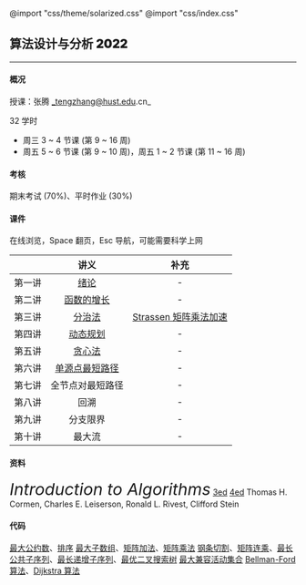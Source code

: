 @import "css/theme/solarized.css"
@import "css/index.css"

## 算法设计与分析 <span style="font-weight:900">2022</span>

---

#### 概况

授课：张腾 _tengzhang@hust.edu.cn_

32 学时

- 周三 3 ~ 4 节课 (第 9 ~ 16 周)
- 周五 5 ~ 6 节课 (第 9 ~ 10 周)，周五 1 ~ 2 节课 (第 11 ~ 16 周)

<div class="top-2"></div>

#### 考核

期末考试 (70%)、平时作业 (30%)

#### 课件

在线浏览，Space 翻页，Esc 导航，可能需要科学上网

<div class="threelines outline head-highlight">

|        |               讲义               |                         补充                         |
| :----: | :------------------------------: | :--------------------------------------------------: |
| 第一讲 |      [绪论](slides/01.html)      |                          -                           |
| 第二讲 |   [函数的增长](slides/02.html)   |                          -                           |
| 第三讲 |     [分治法](slides/03.html)     | [Strassen 矩阵乘法加速](notes/Strassen/Strassen.pdf) |
| 第四讲 |    [动态规划](slides/04.html)    |                          -                           |
| 第五讲 |     [贪心法](slides/05.html)     |                          -                           |
| 第六讲 | [单源点最短路径](slides/06.html) |                          -                           |
| 第七讲 |         全节点对最短路径         |                          -                           |
| 第八讲 |               回溯               |                          -                           |
| 第九讲 |             分支限界             |                          -                           |
| 第十讲 |              最大流              |                          -                           |

</div>

#### 资料

<span style="font-size:1.8rem;font-style:italic">Introduction to Algorithms</span> [3ed](<books/Introduction%20to%20Algorithms%20(3ed)%20-%20Thomas%20H.%20Cormen,%20Charles%20E.%20Leiserson,%20Ronald%20L.%20Rivest,%20Clifford%20Stein.pdf>) [4ed](<books/Introduction%20to%20Algorithms%20(4ed)%20-%20Thomas%20H.%20Cormen,%20Charles%20E.%20Leiserson,%20Ronald%20L.%20Rivest,%20Clifford%20Stein.pdf>)
Thomas H. Cormen, Charles E. Leiserson, Ronald L. Rivest, Clifford Stein

#### 代码

[最大公约数](codes/gcd.ipynb)、[排序](codes/sorting.ipynb)
[最大子数组](codes/max-subarray.ipynb)、[矩阵加法](codes/matrix-addition.ipynb)、[矩阵乘法](codes/matrix-multiply.ipynb)
[钢条切割](codes/cut-rod.ipynb)、[矩阵连乘](codes/matrix-chain.ipynb)、[最长公共子序列](codes/lcs.ipynb)、[最长递增子序列](codes/lis.ipynb)、[最优二叉搜索树](codes/optiaml-bst.ipynb)
[最大兼容活动集合](codes/activity-selector.ipynb)
[Bellman-Ford 算法](codes/bellman-ford.ipynb)、[Dijkstra 算法](codes/dijkstra.ipynb)
